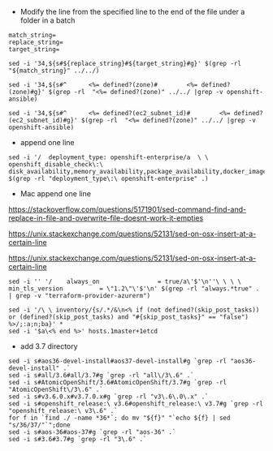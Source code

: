 - Modify the line from the specified line to the end of the file under a folder in a batch

```
match_string=
replace_string=
target_string=

sed -i '34,${s#${replace_string}#${target_string}#g}' $(grep -rl  "${match_string}" ../../)

```

```
sed -i '34,${s#^      <%= defined?(zone)#        <%= defined?(zone)#g}' $(grep -rl  "<%= defined?(zone)" ../../ |grep -v openshift-ansible)

sed -i '34,${s#^      <%= defined?(ec2_subnet_id)#        <%= defined?(ec2_subnet_id)#g}' $(grep -rl  "<%= defined?(zone)" ../../ |grep -v openshift-ansible)
```
- append one line
```
sed -i '/  deployment_type: openshift-enterprise/a  \ \ openshift_disable_check\:\ disk_availability,memory_availability,package_availability,docker_image_availability,docker_storage,package_version' $(grep -rl "deployment_type\:\ openshift-enterprise" .)
```

- Mac append one line

https://stackoverflow.com/questions/5171901/sed-command-find-and-replace-in-file-and-overwrite-file-doesnt-work-it-empties

https://unix.stackexchange.com/questions/52131/sed-on-osx-insert-at-a-certain-line

https://unix.stackexchange.com/questions/52131/sed-on-osx-insert-at-a-certain-line

```
sed -i '' '/    always_on                = true/a\'$'\n''\ \ \ \ min_tls_version          = \"1.2\"\'$'\n' $(grep -rl "always.*true" . | grep -v "terraform-provider-azurerm")
```

```
sed -i '/\ \ inventory/{s/.*/&\n<% if (not defined?(skip_post_tasks)) or (defined?(skip_post_tasks) and "#{skip_post_tasks}" == "false") %>/;:a;n;ba}' *
sed -i '$a\<% end %>' hosts.1master+1etcd
```

- add 3.7 directory

```
sed -i s#aos36-devel-install#aos37-devel-install#g `grep -rl "aos36-devel-install" .`
sed -i s#all/3.6#all/3.7#g `grep -rl "all\/3\.6" .`
sed -i s#AtomicOpenShift/3.6#AtomicOpenShift/3.7#g `grep -rl "AtomicOpenShift\/3\.6" .`
sed -i s#v3.6.0.x#v3.7.0.x#g `grep -rl "v3\.6\.0\.x" .`
sed -i s#openshift_release:\ v3.6#openshift_release:\ v3.7#g `grep -rl "openshift_release:\ v3\.6" .`
for f in `find ./ -name *36*`; do mv "${f}" "`echo ${f} | sed "s/36/37/"`";done
sed -i s#aos-36#aos-37#g `grep -rl "aos-36" .`
sed -i s#3.6#3.7#g `grep -rl "3\.6" .`

```
